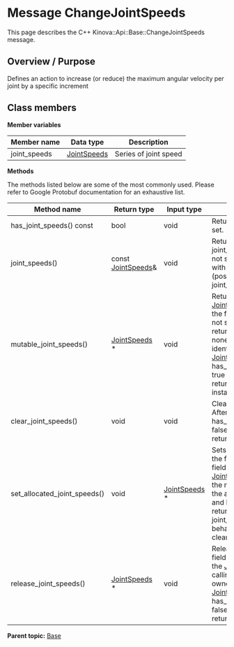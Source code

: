 # Message ChangeJointSpeeds

This page describes the C++ Kinova::Api::Base::ChangeJointSpeeds message.

## Overview / Purpose

Defines an action to increase \(or reduce\) the maximum angular velocity per joint by a specific increment

## Class members

 **Member variables** 

|Member name|Data type|Description|
|-----------|---------|-----------|
|joint\_speeds| [JointSpeeds](msg_Base_JointSpeeds.md#)|Series of joint speed|

 **Methods** 

The methods listed below are some of the most commonly used. Please refer to Google Protobuf documentation for an exhaustive list.

|Method name|Return type|Input type|Description|
|-----------|-----------|----------|-----------|
|has\_joint\_speeds\(\) const|bool|void|Returns true if joint\_speeds is set.|
|joint\_speeds\(\)|const [JointSpeeds](msg_Base_JointSpeeds.md#)&|void|Returns the current value of joint\_speeds. If joint\_speeds is not set, returns a [JointSpeeds](msg_Base_JointSpeeds.md#) with none of its fields set \(possibly joint\_speeds::default\_instance\(\)\).|
|mutable\_joint\_speeds\(\)| [JointSpeeds](msg_Base_JointSpeeds.md#) \*|void|Returns a pointer to the mutable [JointSpeeds](msg_Base_JointSpeeds.md#) object that stores the field's value. If the field was not set prior to the call, then the returned [JointSpeeds](msg_Base_JointSpeeds.md#) will have none of its fields set \(i.e. it will be identical to a newly-allocated [JointSpeeds](msg_Base_JointSpeeds.md#)\). After calling this, has\_joint\_speeds\(\) will return true and joint\_speeds\(\) will return a reference to the same instance of [JointSpeeds](msg_Base_JointSpeeds.md#).|
|clear\_joint\_speeds\(\)|void|void|Clears the value of the field. After calling this, has\_joint\_speeds\(\) will return false and joint\_speeds\(\) will return the default value.|
|set\_allocated\_joint\_speeds\(\)|void| [JointSpeeds](msg_Base_JointSpeeds.md#) \*|Sets the [JointSpeeds](msg_Base_JointSpeeds.md#) object to the field and frees the previous field value if it exists. If the [JointSpeeds](msg_Base_JointSpeeds.md#) pointer is not NULL, the message takes ownership of the allocated [JointSpeeds](msg_Base_JointSpeeds.md#) object and has\_ [JointSpeeds](msg_Base_JointSpeeds.md#)\(\) will return true. Otherwise, if the joint\_speeds is NULL, the behavior is the same as calling clear\_joint\_speeds\(\).|
|release\_joint\_speeds\(\)| [JointSpeeds](msg_Base_JointSpeeds.md#) \*|void|Releases the ownership of the field and returns the pointer of the [JointSpeeds](msg_Base_JointSpeeds.md#) object. After calling this, caller takes the ownership of the allocated [JointSpeeds](msg_Base_JointSpeeds.md#) object, has\_joint\_speeds\(\) will return false, and joint\_speeds\(\) will return the default value.|

**Parent topic:** [Base](../references/summary_Base.md)

